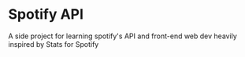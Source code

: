 # Spotify API 

A side project for learning spotify's API and front-end web dev
heavily inspired by Stats for Spotify 